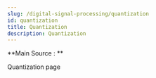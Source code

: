 ```yaml
---
slug: /digital-signal-processing/quantization
id: quantization
title: Quantization
description: Quantization
---
```


**Main Source : **

Quantization page
